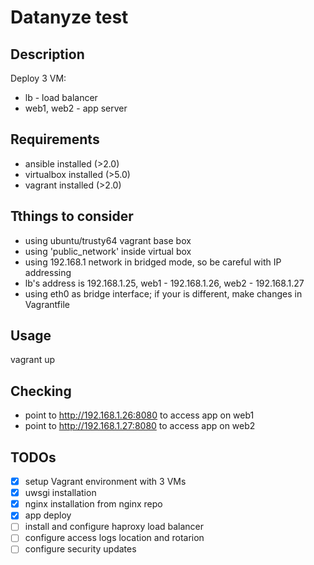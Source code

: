 # Datanyze test

## Description
Deploy 3 VM:
* lb - load balancer
* web1, web2 - app server

## Requirements
* ansible installed (>2.0)
* virtualbox installed (>5.0)
* vagrant installed (>2.0)

## Tthings to consider
* using ubuntu/trusty64 vagrant base box
* using 'public_network' inside virtual box
* using 192.168.1 network in bridged mode, so be careful with IP addressing
* lb's address is 192.168.1.25, web1 - 192.168.1.26, web2 - 192.168.1.27
* using eth0 as bridge interface; if your is different, make changes in Vagrantfile

## Usage
vagrant up

## Checking
* point to http://192.168.1.26:8080 to access app on web1
* point to http://192.168.1.27:8080 to access app on web2

## TODOs

- [x] setup Vagrant environment with 3 VMs
- [x] uwsgi installation
- [x] nginx installation from nginx repo
- [x] app deploy
- [ ] install and configure haproxy load balancer
- [ ] configure access logs location and rotarion
- [ ] configure security updates

